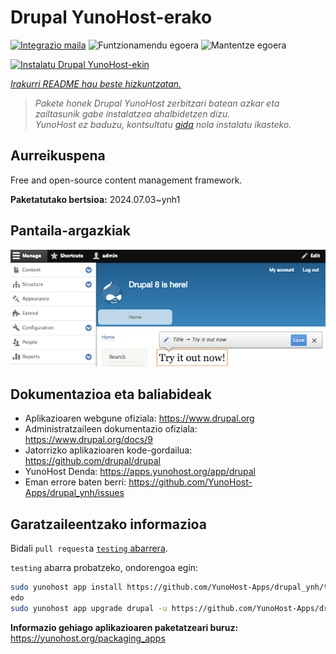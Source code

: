 <!--
Ohart ongi: README hau automatikoki sortu da <https://github.com/YunoHost/apps/tree/master/tools/readme_generator>ri esker
EZ editatu eskuz.
-->

# Drupal YunoHost-erako

[![Integrazio maila](https://apps.yunohost.org/badge/integration/drupal)](https://ci-apps.yunohost.org/ci/apps/drupal/)
![Funtzionamendu egoera](https://apps.yunohost.org/badge/state/drupal)
![Mantentze egoera](https://apps.yunohost.org/badge/maintained/drupal)

[![Instalatu Drupal YunoHost-ekin](https://install-app.yunohost.org/install-with-yunohost.svg)](https://install-app.yunohost.org/?app=drupal)

*[Irakurri README hau beste hizkuntzatan.](./ALL_README.md)*

> *Pakete honek Drupal YunoHost zerbitzari batean azkar eta zailtasunik gabe instalatzea ahalbidetzen dizu.*  
> *YunoHost ez baduzu, kontsultatu [gida](https://yunohost.org/install) nola instalatu ikasteko.*

## Aurreikuspena

Free and open-source content management framework.

**Paketatutako bertsioa:** 2024.07.03~ynh1

## Pantaila-argazkiak

![Drupal(r)en pantaila-argazkia](./doc/screenshots/screenshot.png)

## Dokumentazioa eta baliabideak

- Aplikazioaren webgune ofiziala: <https://www.drupal.org>
- Administratzaileen dokumentazio ofiziala: <https://www.drupal.org/docs/9>
- Jatorrizko aplikazioaren kode-gordailua: <https://github.com/drupal/drupal>
- YunoHost Denda: <https://apps.yunohost.org/app/drupal>
- Eman errore baten berri: <https://github.com/YunoHost-Apps/drupal_ynh/issues>

## Garatzaileentzako informazioa

Bidali `pull request`a [`testing` abarrera](https://github.com/YunoHost-Apps/drupal_ynh/tree/testing).

`testing` abarra probatzeko, ondorengoa egin:

```bash
sudo yunohost app install https://github.com/YunoHost-Apps/drupal_ynh/tree/testing --debug
edo
sudo yunohost app upgrade drupal -u https://github.com/YunoHost-Apps/drupal_ynh/tree/testing --debug
```

**Informazio gehiago aplikazioaren paketatzeari buruz:** <https://yunohost.org/packaging_apps>
